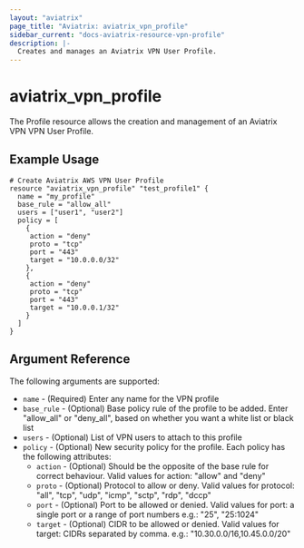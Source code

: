 ```yaml
---
layout: "aviatrix"
page_title: "Aviatrix: aviatrix_vpn_profile"
sidebar_current: "docs-aviatrix-resource-vpn-profile"
description: |-
  Creates and manages an Aviatrix VPN User Profile.
---
```


# aviatrix_vpn_profile

The Profile resource allows the creation and management of an Aviatrix VPN VPN User Profile.

## Example Usage

```hcl
# Create Aviatrix AWS VPN User Profile
resource "aviatrix_vpn_profile" "test_profile1" {
  name = "my_profile"
  base_rule = "allow_all"
  users = ["user1", "user2"]
  policy = [
    {
     action = "deny"
     proto = "tcp"
     port = "443"
     target = "10.0.0.0/32"
    },
    {
     action = "deny"
     proto = "tcp"
     port = "443"
     target = "10.0.0.1/32"
    }
  ]
}
```

## Argument Reference

The following arguments are supported:

* `name` - (Required) Enter any name for the VPN profile
* `base_rule` - (Optional) Base policy rule of  the profile to be added. Enter "allow_all" or "deny_all", based on whether you want a white list or black list
* `users` - (Optional) List of VPN users to attach to this profile
* `policy` - (Optional) New security policy for the profile. Each policy has the following attributes:
    * `action` - (Optional) Should be the opposite of the base rule for correct behaviour. Valid values for action: "allow" and "deny"
    * `proto` - (Optional) Protocol to allow or deny. Valid values for protocol: "all", "tcp", "udp", "icmp", "sctp", "rdp", "dccp"
    * `port` - (Optional) Port to be allowed or denied. Valid values for port: a single port or a range of port numbers
e.g.: "25", "25:1024"
    * `target` - (Optional) CIDR to be allowed or denied. Valid values for target: CIDRs separated by comma. e.g.: "10.30.0.0/16,10.45.0.0/20"
